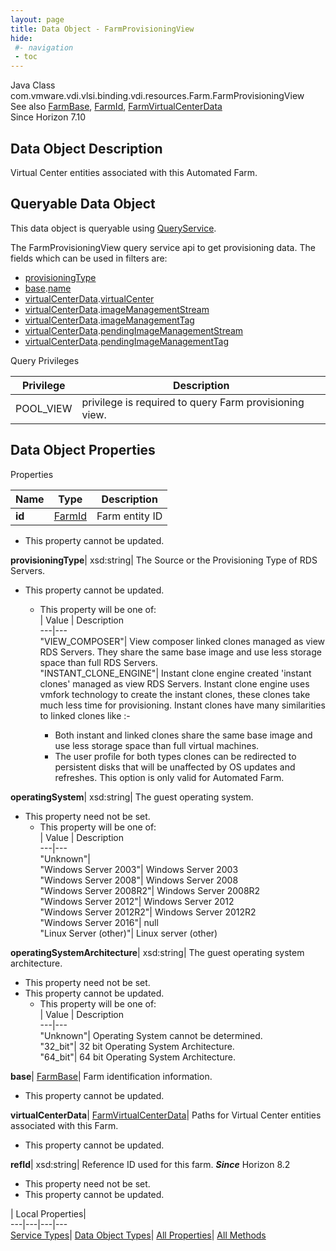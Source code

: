 ```yaml
---
layout: page
title: Data Object - FarmProvisioningView
hide:
 #- navigation
 - toc
---
```






Java Class
    com.vmware.vdi.vlsi.binding.vdi.resources.Farm.FarmProvisioningView  
See also
     [FarmBase](vdi.resources.Farm.FarmBase.md), [FarmId](vdi.entity.FarmId.md), [FarmVirtualCenterData](vdi.resources.Farm.VirtualCenterData.md)  
Since 
    Horizon 7.10

## Data Object Description 

Virtual Center entities associated with this Automated Farm. 

##  Queryable Data Object 

This data object is queryable using [QueryService](vdi.query.QueryService.md "QueryService"). 

The FarmProvisioningView query service api to get provisioning data. The fields which can be used in filters are: 

  * [provisioningType](vdi.resources.Farm.FarmProvisioningView.md#provisioningType)
  * [base](vdi.resources.Farm.FarmProvisioningView.md#base).[name](vdi.resources.Farm.FarmBase.md#name)
  * [virtualCenterData](vdi.resources.Farm.FarmProvisioningView.md#virtualCenterData).[virtualCenter](vdi.resources.Farm.VirtualCenterData.md#virtualCenter)
  * [virtualCenterData](vdi.resources.Farm.FarmProvisioningView.md#virtualCenterData).[imageManagementStream](vdi.resources.Farm.VirtualCenterData.md#imageManagementStream)
  * [virtualCenterData](vdi.resources.Farm.FarmProvisioningView.md#virtualCenterData).[imageManagementTag](vdi.resources.Farm.VirtualCenterData.md#imageManagementTag)
  * [virtualCenterData](vdi.resources.Farm.FarmProvisioningView.md#virtualCenterData).[pendingImageManagementStream](vdi.resources.Farm.VirtualCenterData.md#pendingImageManagementStream)
  * [virtualCenterData](vdi.resources.Farm.FarmProvisioningView.md#virtualCenterData).[pendingImageManagementTag](vdi.resources.Farm.VirtualCenterData.md#pendingImageManagementTag)



Query Privileges 

Privilege |  Description   
---|---  
POOL_VIEW|  privilege is required to query Farm provisioning view.   
  


## Data Object Properties

Properties

Name |  Type |  Description   
---|---|---  
**id**| [FarmId](vdi.entity.FarmId.md)|  Farm entity ID   


* This property cannot be updated.

  
**provisioningType**|  xsd:string|  The Source or the Provisioning Type of RDS Servers.   


* This property cannot be updated.
  * This property will be one of:  
|  Value |  Description   
---|---  
"VIEW_COMPOSER"| View composer linked clones managed as view RDS Servers. They share the same base image and use less storage space than full RDS Servers.  
"INSTANT_CLONE_ENGINE"| Instant clone engine created 'instant clones' managed as view RDS Servers. Instant clone engine uses vmfork technology to create the instant clones, these clones take much less time for provisioning. Instant clones have many similarities to linked clones like :-  

    * Both instant and linked clones share the same base image and use less storage space than full virtual machines.
    * The user profile for both types clones can be redirected to persistent disks that will be unaffected by OS updates and refreshes.
This option is only valid for Automated Farm.  

  
**operatingSystem**|  xsd:string|  The guest operating system.   


* This property need not be set.
  * This property will be one of:  
|  Value |  Description   
---|---  
"Unknown"|   
"Windows Server 2003"| Windows Server 2003  
"Windows Server 2008"| Windows Server 2008  
"Windows Server 2008R2"| Windows Server 2008R2  
"Windows Server 2012"| Windows Server 2012  
"Windows Server 2012R2"| Windows Server 2012R2  
"Windows Server 2016"| null  
"Linux Server (other)"| Linux server (other)  

  
**operatingSystemArchitecture**|  xsd:string|  The guest operating system architecture.   


* This property need not be set.
* This property cannot be updated.
  * This property will be one of:  
|  Value |  Description   
---|---  
"Unknown"| Operating System cannot be determined.  
"32_bit"| 32 bit Operating System Architecture.  
"64_bit"| 64 bit Operating System Architecture.  

  
**base**| [FarmBase](vdi.resources.Farm.FarmBase.md)|  Farm identification information.   


* This property cannot be updated.

  
**virtualCenterData**| [FarmVirtualCenterData](vdi.resources.Farm.VirtualCenterData.md)|  Paths for Virtual Center entities associated with this Farm.   


* This property cannot be updated.

  
**refId**|  xsd:string|  Reference ID used for this farm.  **_Since_** Horizon 8.2  


* This property need not be set.
* This property cannot be updated.

  
  
  
 | Local Properties|   
---|---|---|---  
[Service Types](index-mo_types.md)| [Data Object Types](index-do_types.md)| [All Properties](index-properties.md)| [All Methods](index-methods.md)  
  
  

